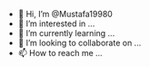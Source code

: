 - 👋 Hi, I’m @Mustafa19980
- 👀 I’m interested in ...
- 🌱 I’m currently learning ...
- 💞️ I’m looking to collaborate on ...
- 📫 How to reach me ...

<!---
Mustafa19980/Mustafa19980 is a ✨ special ✨ repository because its `README.md` (this file) appears on your GitHub profile.
You can click the Preview link to take a look at your changes.
--->

